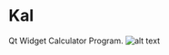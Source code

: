 # Kal
Qt Widget Calculator Program. 
![alt text](https://github.com/o92/Kal/blob/master/UI.png "Kal")

